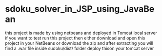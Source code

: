 # sdoku_solver_in_JSP_using_JavaBean
this project is made by using netbeans and deployed in Tomcat local server 
if you want to test run this project 
   then 
     either 
       download and open this project in your NetBeans 
     or
      download the zip and after extracting you will find a .war file inside sudoku/dist/ folder deploy thison your tomcat server
